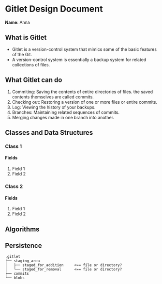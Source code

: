 # Gitlet Design Document

**Name**: Anna

## What is Gitlet
- Gitlet is a version-control system that mimics some of 
the basic features of the Git.
- A version-control system is essentially a backup system 
for related collections of files.

## What Gitlet can do
1. Commiting: Saving the contents of entire directories 
of files. the saved contents themselves are called commits.
2. Checking out: Restoring a version of one or more files 
or entire commits.
3. Log: Viewing the history of your backups.
4. Branches: Maintaining related sequences of commits.
5. Merging changes made in one branch into another.

## Classes and Data Structures

### Class 1

#### Fields

1. Field 1
2. Field 2


### Class 2

#### Fields

1. Field 1
2. Field 2


## Algorithms

## Persistence
```
.gitlet
├── staging_area
│   ├── staged_for_addition     <== file or directory?
│   └── staged_for_removal      <== file or directory?
├── commits
└── blobs
```
